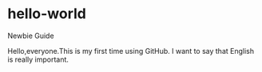# hello-world
Newbie Guide


Hello,everyone.This is my first time using GitHub.
I want to say that English is really important.
